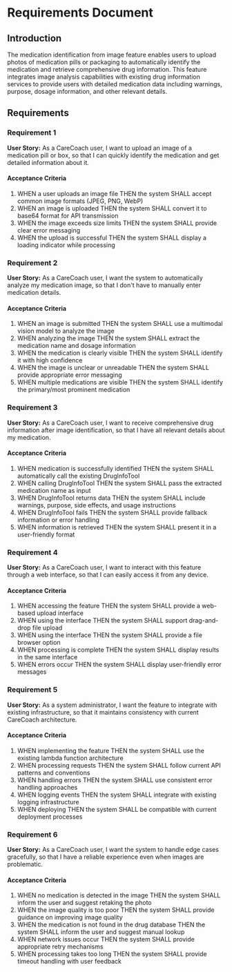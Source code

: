 # Requirements Document

## Introduction

The medication identification from image feature enables users to upload photos of medication pills or packaging to automatically identify the medication and retrieve comprehensive drug information. This feature integrates image analysis capabilities with existing drug information services to provide users with detailed medication data including warnings, purpose, dosage information, and other relevant details.

## Requirements

### Requirement 1

**User Story:** As a CareCoach user, I want to upload an image of a medication pill or box, so that I can quickly identify the medication and get detailed information about it.

#### Acceptance Criteria

1. WHEN a user uploads an image file THEN the system SHALL accept common image formats (JPEG, PNG, WebP)
2. WHEN an image is uploaded THEN the system SHALL convert it to base64 format for API transmission
3. WHEN the image exceeds size limits THEN the system SHALL provide clear error messaging
4. WHEN the upload is successful THEN the system SHALL display a loading indicator while processing

### Requirement 2

**User Story:** As a CareCoach user, I want the system to automatically analyze my medication image, so that I don't have to manually enter medication details.

#### Acceptance Criteria

1. WHEN an image is submitted THEN the system SHALL use a multimodal vision model to analyze the image
2. WHEN analyzing the image THEN the system SHALL extract the medication name and dosage information
3. WHEN the medication is clearly visible THEN the system SHALL identify it with high confidence
4. WHEN the image is unclear or unreadable THEN the system SHALL provide appropriate error messaging
5. WHEN multiple medications are visible THEN the system SHALL identify the primary/most prominent medication

### Requirement 3

**User Story:** As a CareCoach user, I want to receive comprehensive drug information after image identification, so that I have all relevant details about my medication.

#### Acceptance Criteria

1. WHEN medication is successfully identified THEN the system SHALL automatically call the existing DrugInfoTool
2. WHEN calling DrugInfoTool THEN the system SHALL pass the extracted medication name as input
3. WHEN DrugInfoTool returns data THEN the system SHALL include warnings, purpose, side effects, and usage instructions
4. WHEN DrugInfoTool fails THEN the system SHALL provide fallback information or error handling
5. WHEN information is retrieved THEN the system SHALL present it in a user-friendly format

### Requirement 4

**User Story:** As a CareCoach user, I want to interact with this feature through a web interface, so that I can easily access it from any device.

#### Acceptance Criteria

1. WHEN accessing the feature THEN the system SHALL provide a web-based upload interface
2. WHEN using the interface THEN the system SHALL support drag-and-drop file upload
3. WHEN using the interface THEN the system SHALL provide a file browser option
4. WHEN processing is complete THEN the system SHALL display results in the same interface
5. WHEN errors occur THEN the system SHALL display user-friendly error messages

### Requirement 5

**User Story:** As a system administrator, I want the feature to integrate with existing infrastructure, so that it maintains consistency with current CareCoach architecture.

#### Acceptance Criteria

1. WHEN implementing the feature THEN the system SHALL use the existing lambda function architecture
2. WHEN processing requests THEN the system SHALL follow current API patterns and conventions
3. WHEN handling errors THEN the system SHALL use consistent error handling approaches
4. WHEN logging events THEN the system SHALL integrate with existing logging infrastructure
5. WHEN deploying THEN the system SHALL be compatible with current deployment processes

### Requirement 6

**User Story:** As a CareCoach user, I want the system to handle edge cases gracefully, so that I have a reliable experience even when images are problematic.

#### Acceptance Criteria

1. WHEN no medication is detected in the image THEN the system SHALL inform the user and suggest retaking the photo
2. WHEN the image quality is too poor THEN the system SHALL provide guidance on improving image quality
3. WHEN the medication is not found in the drug database THEN the system SHALL inform the user and suggest manual lookup
4. WHEN network issues occur THEN the system SHALL provide appropriate retry mechanisms
5. WHEN processing takes too long THEN the system SHALL provide timeout handling with user feedback
